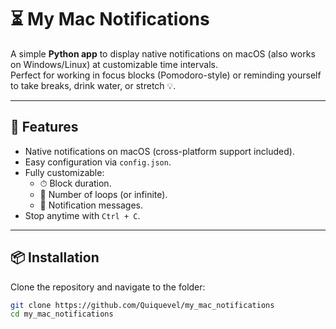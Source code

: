 # ⏳ My Mac Notifications

A simple **Python app** to display native notifications on macOS (also works on Windows/Linux) at customizable time intervals.  
Perfect for working in focus blocks (Pomodoro-style) or reminding yourself to take breaks, drink water, or stretch 💡.

---

## 🚀 Features
- Native notifications on macOS (cross-platform support included).
- Easy configuration via `config.json`.
- Fully customizable:
  - ⏱ Block duration.
  - 🔁 Number of loops (or infinite).
  - 📝 Notification messages.
- Stop anytime with `Ctrl + C`.

---

## 📦 Installation

Clone the repository and navigate to the folder:

```bash
git clone https://github.com/Quiquevel/my_mac_notifications
cd my_mac_notifications